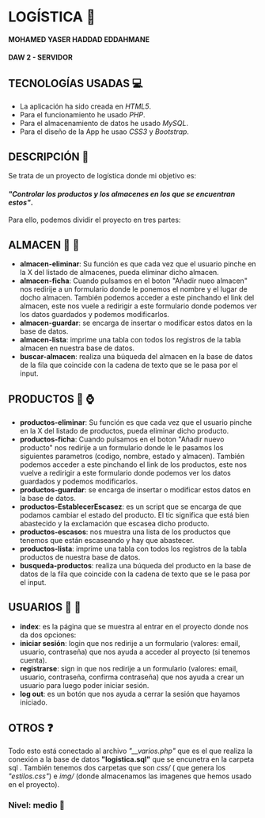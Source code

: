 # LOGÍSTICA :convenience_store:

#### MOHAMED YASER HADDAD EDDAHMANE  
#### DAW 2 - SERVIDOR 


## TECNOLOGÍAS USADAS :computer: 
- La aplicación ha sido creada en *HTML5*.
- Para el funcionamiento he usado *PHP*.
- Para el almacenamiento de datos he usado *MySQL*.
- Para el diseño de la App he usao *CSS3* y *Bootstrap*.

## DESCRIPCIÓN :page_with_curl:	
Se trata de un proyecto de logística donde mi objetivo es:
#### *"Controlar los productos y los almacenes en los que se encuentran estos"*.
Para ello, podemos dividir el proyecto en tres partes:

## ALMACEN :truck: :office:
 - **almacen-eliminar**: Su función es que cada vez que el usuario pinche en la X del listado de almacenes, pueda eliminar dicho almacen.
 - **almacen-ficha**: Cuando pulsamos en el boton "Añadir nueo almacen" nos redirije a un formulario donde le ponemos el nombre y el lugar de docho almacen. También podemos acceder a este pinchando el link del almacen, este nos vuele a redirigir a este formulario donde podemos ver los datos guardados y podemos modificarlos.
 - **almacen-guardar**: se encarga de insertar o modificar estos datos en la base de datos.
 - **almacen-lista**: imprime una tabla con todos los registros de la tabla almacen en nuestra base de datos.
 - **buscar-almacen**: realiza una búqueda del almacen en la base de datos de la fila que coincide con la cadena de texto que se le pasa por el input.

## PRODUCTOS :gift: :watch:
 - **productos-eliminar**: Su función es que cada vez que el usuario pinche en la X del listado de   productos, pueda eliminar dicho producto.
 - **productos-ficha**: Cuando pulsamos en el boton "Añadir nuevo producto" nos redirije a un formulario donde le le pasamos los siguientes parametros (codigo, nombre, estado y almacen). También podemos acceder a este pinchando el link de los productos, este nos vuelve a redirigir a este formulario donde podemos ver los datos guardados y podemos modificarlos.
 - **productos-guardar**: se encarga de insertar o modificar estos datos en la base de datos.
 - **productos-EstablecerEscasez**: es un script que se encarga de que podamos cambiar el estado del producto.  El tic significa que está bien abastecido y la exclamación que escasea dicho producto.
 - **productos-escasos**: nos muestra una lista de los productos que tenemos que están escaseando y hay que abastecer.
 - **productos-lista**: imprime una tabla con todos los registros de la tabla productos de nuestra base de datos.
 - **busqueda-productos**: realiza una búqueda del producto en la base de datos de la fila que coincide con la cadena de texto que se le pasa por el input.

## USUARIOS :busts_in_silhouette: :speech_balloon:	
 - **index**: es la página que se muestra al entrar en el proyecto donde nos da dos opciones:
 - **iniciar sesión**:  login que nos redirije a un formulario (valores: email, usuario, contraseña) que nos ayuda a acceder al proyecto (si tenemos cuenta).
 - **registrarse**: sign in que nos redirije a un formulario (valores:  email, usuario, contraseña, confirma contraseña) que nos ayuda a crear un usuario para luego poder iniciar sesión.
 - **log out**: es un botón que nos ayuda a cerrar la sesión que hayamos iniciado.

## OTROS :question:
Todo esto está conectado al archivo *"__varios.php"* que es el que realiza la conexión a la base de datos **"logistica.sql"** que se encunetra en la carpeta sql . 
También tenemos dos carpetas que son *css/* ( que genera los *"estilos.css"*) e *img/* (donde almacenamos las imagenes que hemos usado en el proyecto).

### Nivel: medio :orange_book:
